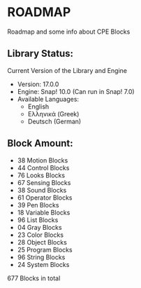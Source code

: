 # ROADMAP

Roadmap and some info about CPE Blocks

## Library Status:
Current Version of the Library and Engine
- Version: 17.0.0
- Engine: Snap! 10.0 (Can run in Snap! 7.0)
- Available Languages:
  - English
  - Ελληνικά (Greek)
  - Deutsch (German)

## Block Amount:
- 38 Motion Blocks
- 44 Control Blocks 
- 76 Looks Blocks
- 67 Sensing Blocks
- 38 Sound Blocks
- 61 Operator Blocks
- 39 Pen Blocks
- 18 Variable Blocks
- 96 List Blocks
- 04 Gray Blocks
- 23 Color Blocks
- 28 Object Blocks
- 25 Program Blocks
- 96 String Blocks
- 24 System Blocks

677 Blocks in total
